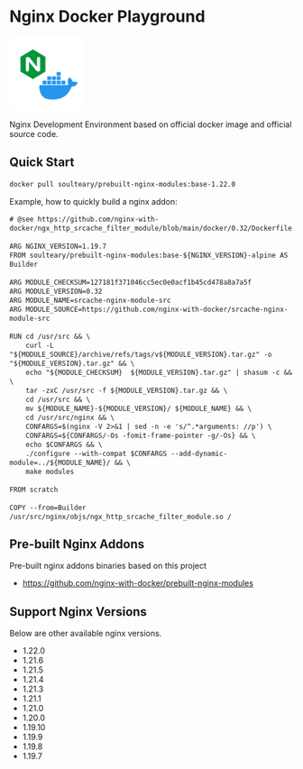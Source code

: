 # Nginx Docker Playground

<img src="assets/logo.png" with="130" height="130" />

Nginx Development Environment based on official docker image and official source code.

## Quick Start

```bash
docker pull soulteary/prebuilt-nginx-modules:base-1.22.0
```

Example, how to quickly build a nginx addon:

```docker
# @see https://github.com/nginx-with-docker/ngx_http_srcache_filter_module/blob/main/docker/0.32/Dockerfile.alpine

ARG NGINX_VERSION=1.19.7
FROM soulteary/prebuilt-nginx-modules:base-${NGINX_VERSION}-alpine AS Builder

ARG MODULE_CHECKSUM=127181f371046cc5ec0e0acf1b45cd478a8a7a5f
ARG MODULE_VERSION=0.32
ARG MODULE_NAME=srcache-nginx-module-src
ARG MODULE_SOURCE=https://github.com/nginx-with-docker/srcache-nginx-module-src

RUN cd /usr/src && \
    curl -L "${MODULE_SOURCE}/archive/refs/tags/v${MODULE_VERSION}.tar.gz" -o "${MODULE_VERSION}.tar.gz" && \
    echo "${MODULE_CHECKSUM}  ${MODULE_VERSION}.tar.gz" | shasum -c && \
    tar -zxC /usr/src -f ${MODULE_VERSION}.tar.gz && \
    cd /usr/src && \
    mv ${MODULE_NAME}-${MODULE_VERSION}/ ${MODULE_NAME} && \
    cd /usr/src/nginx && \
    CONFARGS=$(nginx -V 2>&1 | sed -n -e 's/^.*arguments: //p') \
    CONFARGS=${CONFARGS/-Os -fomit-frame-pointer -g/-Os} && \
    echo $CONFARGS && \
    ./configure --with-compat $CONFARGS --add-dynamic-module=../${MODULE_NAME}/ && \
    make modules

FROM scratch

COPY --from=Builder /usr/src/nginx/objs/ngx_http_srcache_filter_module.so /
```

## Pre-built Nginx Addons

Pre-built nginx addons binaries based on this project
  - https://github.com/nginx-with-docker/prebuilt-nginx-modules

## Support Nginx Versions

Below are other available nginx versions.

- 1.22.0
- 1.21.6
- 1.21.5
- 1.21.4
- 1.21.3
- 1.21.1
- 1.21.0
- 1.20.0
- 1.19.10
- 1.19.9
- 1.19.8
- 1.19.7

